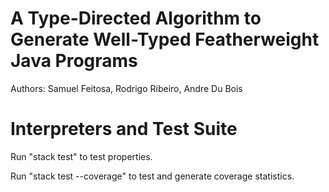 # A Type-Directed Algorithm to Generate Well-Typed Featherweight Java Programs

Authors: Samuel Feitosa, Rodrigo Ribeiro, Andre Du Bois

# Interpreters and Test Suite

Run "stack test" to test properties.

Run "stack test --coverage" to test and generate coverage statistics.
